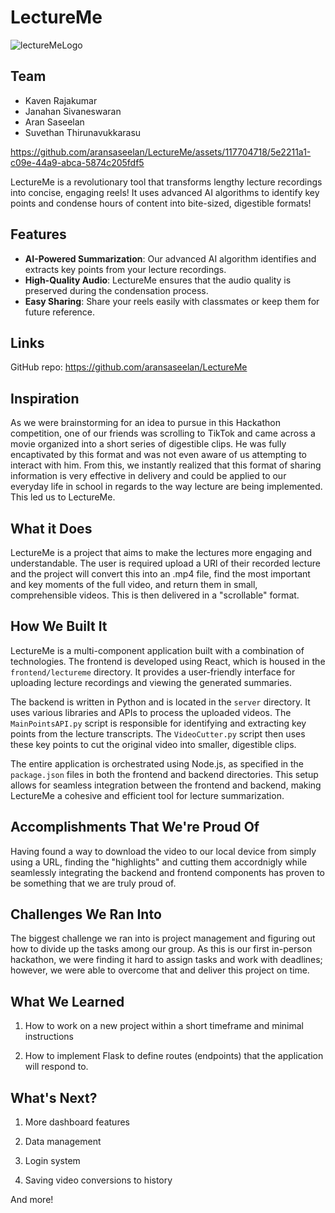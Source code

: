 # LectureMe

![lectureMeLogo](https://github.com/aransaseelan/LectureMe/assets/117704718/ab1c3ddd-5ea6-4e10-863a-8edd9aa4fba0)

## Team
- Kaven Rajakumar
- Janahan Sivaneswaran
- Aran Saseelan
- Suvethan Thirunavukkarasu

https://github.com/aransaseelan/LectureMe/assets/117704718/5e2211a1-c09e-44a9-abca-5874c205fdf5

<!-- ![LectureMe Logo](logo.png) -->

LectureMe is a revolutionary tool that transforms lengthy lecture recordings into concise, engaging reels! It uses advanced AI algorithms to identify key points and condense hours of content into bite-sized, digestible formats!

## Features

- **AI-Powered Summarization**: Our advanced AI algorithm identifies and extracts key points from your lecture recordings.
- **High-Quality Audio**: LectureMe ensures that the audio quality is preserved during the condensation process.
- **Easy Sharing**: Share your reels easily with classmates or keep them for future reference.
<!-- - **Customizable Length**: You can specify the desired length of your reel, and LectureMe will adjust accordingly. -->

<!-- ## Installation

```bash
git clone https://github.com/yourusername/LectureMe.git
cd LectureMe
pip install -r requirements.txt -->

## Links

GitHub repo: https://github.com/aransaseelan/LectureMe

## Inspiration

As we were brainstorming for an idea to pursue in this Hackathon competition, one of our friends was scrolling to TikTok and came across a movie organized into a short series of digestible clips. He was fully encaptivated by this format and was not even aware of us attempting to interact with him. From this, we instantly realized that this format of sharing information is very effective in delivery and could be applied to our everyday life in school in regards to the way lecture are being implemented. This led us to LectureMe.


## What it Does

LectureMe is a project that aims to make the lectures more engaging and understandable. The user is required upload a URl of their recorded lecture and the project will convert this into an .mp4 file, find the most important and key moments of the full video, and return them in small, comprehensible videos. This is then delivered in a "scrollable" format.


## How We Built It

LectureMe is a multi-component application built with a combination of technologies. The frontend is developed using React, which is housed in the `frontend/lectureme` directory. It provides a user-friendly interface for uploading lecture recordings and viewing the generated summaries.

The backend is written in Python and is located in the `server` directory. It uses various libraries and APIs to process the uploaded videos. The `MainPointsAPI.py` script is responsible for identifying and extracting key points from the lecture transcripts. The `VideoCutter.py` script then uses these key points to cut the original video into smaller, digestible clips.

The entire application is orchestrated using Node.js, as specified in the `package.json` files in both the frontend and backend directories. This setup allows for seamless integration between the frontend and backend, making LectureMe a cohesive and efficient tool for lecture summarization.


## Accomplishments That We're Proud Of

Having found a way to download the video to our local device from simply using a URL, finding the "highlights" and cutting them accordnigly while seamlessly integrating the backend and frontend components has proven to be something that we are truly proud of.

## Challenges We Ran Into

The biggest challenge we ran into is project management and figuring out how to divide up the tasks among our group. As this is our first in-person hackathon, we were finding it hard to assign tasks and work with deadlines; however, we were able to overcome that and deliver this project on time.


## What We Learned

1. How to work on a new project within a short timeframe and minimal instructions

2. How to implement Flask to define routes (endpoints) that the application will respond to.


## What's Next?

1. More dashboard features

2. Data management

4. Login system

5. Saving video conversions to history

And more!
